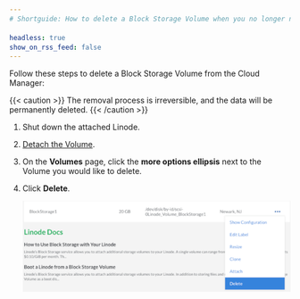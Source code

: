 ```yaml
---
# Shortguide: How to delete a Block Storage Volume when you no longer need any of the data it stores.

headless: true
show_on_rss_feed: false
---
```


Follow these steps to delete a Block Storage Volume from the Cloud Manager:

{{< caution >}}
The removal process is irreversible, and the data will be permanently deleted.
{{< /caution >}}

1.  Shut down the attached Linode.

1.  [Detach the Volume](/docs/products/storage/block-storage/guides/detach-volume/).

1.  On the **Volumes** page, click the **more options ellipsis** next to the Volume you would like to delete.

1.  Click **Delete**.

    ![Delete a Volume](bs-cloud-delete-volume-small.png "Delete a Volume")
